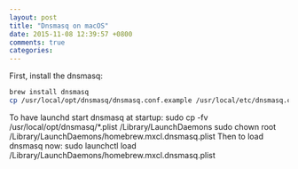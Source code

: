 ```yaml
---
layout: post
title: "Dnsmasq on macOS"
date: 2015-11-08 12:39:57 +0800
comments: true
categories:
---
```

First, install the dnsmasq:
```bash
brew install dnsmasq
cp /usr/local/opt/dnsmasq/dnsmasq.conf.example /usr/local/etc/dnsmasq.conf
```

To have launchd start dnsmasq at startup:
  sudo cp -fv /usr/local/opt/dnsmasq/*.plist /Library/LaunchDaemons
  sudo chown root /Library/LaunchDaemons/homebrew.mxcl.dnsmasq.plist
Then to load dnsmasq now:
  sudo launchctl load /Library/LaunchDaemons/homebrew.mxcl.dnsmasq.plist
